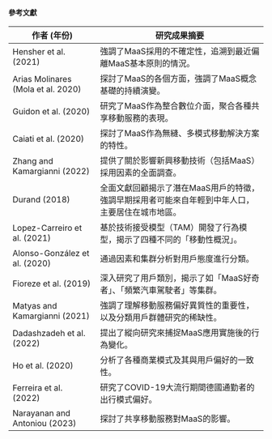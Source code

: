 









#### 參考文獻


| 作者 (年份)                            | 研究成果摘要                                             |
| ---------------------------------- | -------------------------------------------------- |
| Hensher et al. (2021)              | 強調了MaaS採用的不確定性，追溯到最近偏離MaaS基本原則的情況。                 |
| Arias Molinares (Mola et al. 2020) | 探討了MaaS的各個方面，強調了MaaS概念基礎的持續演變。                     |
| Guidon et al. (2020)               | 研究了MaaS作為整合數位介面，聚合各種共享移動服務的表現。                     |
| Caiati et al. (2020)               | 探討了MaaS作為無縫、多模式移動解決方案的特性。                          |
| Zhang and Kamargianni (2022)       | 提供了關於影響新興移動技術（包括MaaS）採用因素的全面調查。                    |
| Durand (2018)                      | 全面文獻回顧揭示了潛在MaaS用戶的特徵，強調早期採用者可能來自年輕到中年人口，主要居住在城市地區。 |
| Lopez-Carreiro et al. (2021)       | 基於技術接受模型（TAM）開發了行為模型，揭示了四種不同的「移動性概況」。              |
| Alonso-González et al. (2020)      | 通過因素和集群分析對用戶態度進行分類。                                |
| Fioreze et al. (2019)              | 深入研究了用戶類別，揭示了如「MaaS好奇者」、「頻繁汽車駕駛者」等集群。              |
| Matyas and Kamargianni (2021)      | 強調了理解移動服務偏好異質性的重要性，以及分類用戶群體研究的稀缺性。                 |
| Dadashzadeh et al. (2022)          | 提出了縱向研究來捕捉MaaS應用實施後的行為變化。                          |
| Ho et al. (2020)                   | 分析了各種商業模式及其與用戶偏好的一致性。                              |
| Ferreira et al. (2022)             | 研究了COVID-19大流行期間德國通勤者的出行模式偏好。                      |
| Narayanan and Antoniou (2023)      | 探討了共享移動服務對MaaS的影響。                                 |


